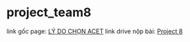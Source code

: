 # project_team8
link gốc page: [LÝ DO CHỌN ACET](https://acet.edu.vn/ly-do-chon-acet/)
link drive nộp bài: [Project 8](https://drive.google.com/drive/folders/1SbuJ_6fIJ18tnvzFOSBSleBnE8PfeVZj)
